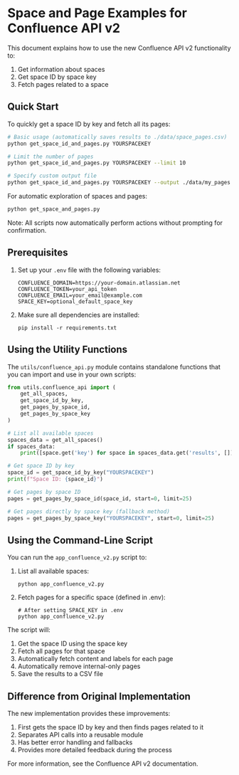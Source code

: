 # Space and Page Examples for Confluence API v2

This document explains how to use the new Confluence API v2 functionality to:
1. Get information about spaces
2. Get space ID by space key
3. Fetch pages related to a space

## Quick Start

To quickly get a space ID by key and fetch all its pages:

```bash
# Basic usage (automatically saves results to ./data/space_pages.csv)
python get_space_id_and_pages.py YOURSPACEKEY

# Limit the number of pages
python get_space_id_and_pages.py YOURSPACEKEY --limit 10

# Specify custom output file
python get_space_id_and_pages.py YOURSPACEKEY --output ./data/my_pages.csv
```

For automatic exploration of spaces and pages:
```bash
python get_space_and_pages.py
```

Note: All scripts now automatically perform actions without prompting for confirmation.

## Prerequisites

1. Set up your `.env` file with the following variables:
   ```
   CONFLUENCE_DOMAIN=https://your-domain.atlassian.net
   CONFLUENCE_TOKEN=your_api_token
   CONFLUENCE_EMAIL=your_email@example.com
   SPACE_KEY=optional_default_space_key
   ```

2. Make sure all dependencies are installed:
   ```
   pip install -r requirements.txt
   ```

## Using the Utility Functions

The `utils/confluence_api.py` module contains standalone functions that you can import and use in your own scripts:

```python
from utils.confluence_api import (
    get_all_spaces,
    get_space_id_by_key,
    get_pages_by_space_id,
    get_pages_by_space_key
)

# List all available spaces
spaces_data = get_all_spaces()
if spaces_data:
    print([space.get('key') for space in spaces_data.get('results', [])])

# Get space ID by key
space_id = get_space_id_by_key("YOURSPACEKEY")
print(f"Space ID: {space_id}")

# Get pages by space ID
pages = get_pages_by_space_id(space_id, start=0, limit=25)

# Get pages directly by space key (fallback method)
pages = get_pages_by_space_key("YOURSPACEKEY", start=0, limit=25)
```

## Using the Command-Line Script

You can run the `app_confluence_v2.py` script to:

1. List all available spaces:
   ```
   python app_confluence_v2.py
   ```

2. Fetch pages for a specific space (defined in .env):
   ```
   # After setting SPACE_KEY in .env
   python app_confluence_v2.py
   ```

The script will:
1. Get the space ID using the space key
2. Fetch all pages for that space
3. Automatically fetch content and labels for each page
4. Automatically remove internal-only pages
5. Save the results to a CSV file

## Difference from Original Implementation

The new implementation provides these improvements:
1. First gets the space ID by key and then finds pages related to it
2. Separates API calls into a reusable module
3. Has better error handling and fallbacks
4. Provides more detailed feedback during the process

For more information, see the Confluence API v2 documentation.
